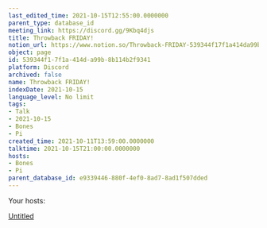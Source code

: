 ```yaml
---
last_edited_time: 2021-10-15T12:55:00.0000000
parent_type: database_id
meeting_link: https://discord.gg/9Kbq4djs
title: Throwback FRIDAY!
notion_url: https://www.notion.so/Throwback-FRIDAY-539344f17f1a414da99b8b114b2f9341
object: page
id: 539344f1-7f1a-414d-a99b-8b114b2f9341
platform: Discord
archived: false
name: Throwback FRIDAY!
indexDate: 2021-10-15
language_level: No limit
tags:
- Talk
- 2021-10-15
- Bones
- Pi
created_time: 2021-10-11T13:59:00.0000000
talktime: 2021-10-15T21:00:00.0000000
hosts:
- Bones
- Pi
parent_database_id: e9339446-880f-4ef0-8ad7-8ad1f507dded
---
```




Your hosts:

[Untitled](https://www.notion.so/482e61b02b9c4456b2b4fe86bb7544c6)   





